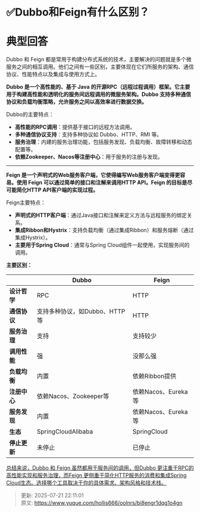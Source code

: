 # ✅Dubbo和Feign有什么区别？

# 典型回答


Dubbo 和 Feign 都是常用于构建分布式系统的技术，主要解决的问题就是多个微服务之间的相互调用。他们之间有一些区别，主要体现在它们所服务的架构、通信协议、性能特点以及集成与使用方式上。



**Dubbo 是一个高性能的、基于 Java 的开源RPC（远程过程调用）框架。它主要用于构建高性能和透明化的服务间远程调用的微服务架构。Dubbo 支持多种通信协议和负载均衡策略，允许服务之间以高效率进行数据交换。**



Dubbo的主要特点：

+ **高性能的RPC调用**：提供基于接口的远程方法调用。
+ **多种通信协议支持**：支持多种协议如 Dubbo、HTTP、RMI 等。
+ **服务治理**：内建的服务治理功能，包括服务发现、负载均衡、故障转移和动态配置等。
+ **依赖Zookeeper、Nacos等注册中心**：用于服务的注册与发现。



****

**Feign 是一个声明式的Web服务客户端，它使得编写Web服务客户端变得更容易。使用 Feign 可以通过简单的接口和注解来调用HTTP API。Feign 的目标是尽可能简化HTTP API客户端的实现过程。**



Feign主要特点：

+ **声明式的HTTP客户端**：通过Java接口和注解来定义方法与远程服务的绑定关系。
+ **集成Ribbon和Hystrix**：支持负载均衡（通过集成Ribbon）和服务熔断（通过集成Hystrix）。
+ **主要用于Spring Cloud**：通常与Spring Cloud组件一起使用，实现服务间的调用。





**主要区别：**

| | **Dubbo** | **Feign** |
| --- | --- | --- |
| **设计哲学** | RPC | HTTP |
| **通信协议** | 支持多种协议，如Dubbo、HTTP等 | HTTP |
| **服务治理** | 支持 | 支持较少 |
| **调用性能** | 强 | 没那么强 |
| **负载均衡** | 内置 | 依赖Ribbon提供 |
| **注册中心** | 依赖Nacos、Zookeeper等 | 依赖Nacos、Eureka等 |
| **服务发现** | 内置 | 依赖Nacos、Eureka等 |
| **生态** | SpringCloudAlibaba | SpringCloud |
| **停止更新** | 未停止 | 已停止 |




<u>总结来说，Dubbo 和 Feign 虽然都用于服务间的调用，但Dubbo 更注重于RPC的高性能实现和服务治理，而Feign 更侧重于简化HTTP服务的消费和集成Spring Cloud生态。选择哪个工具取决于你的具体需求、架构风格和技术栈。</u>



> 更新: 2025-07-21 22:11:01  
> 原文: <https://www.yuque.com/hollis666/oolnrs/bi8engr1dqg1o4gn>